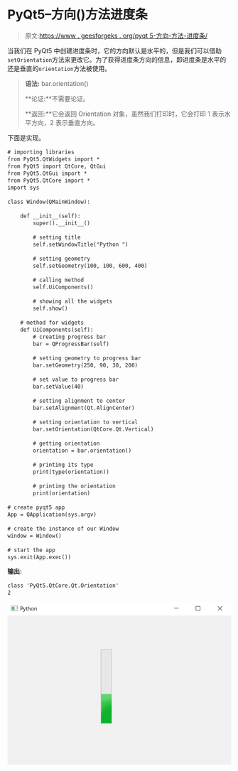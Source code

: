 # PyQt5–方向()方法进度条

> 原文:[https://www . geesforgeks . org/pyqt 5-方向-方法-进度条/](https://www.geeksforgeeks.org/pyqt5-orientation-method-progress-bar/)

当我们在 PyQt5 中创建进度条时，它的方向默认是水平的，但是我们可以借助`setOrientation`方法来更改它。为了获得进度条方向的信息，即进度条是水平的还是垂直的`orientation`方法被使用。

> **语法:** bar.orientation()
> 
> **论证:**不需要论证。
> 
> **返回:**它会返回 Orientation 对象，虽然我们打印时，它会打印 1 表示水平方向，2 表示垂直方向。

下面是实现。

```
# importing libraries
from PyQt5.QtWidgets import * 
from PyQt5 import QtCore, QtGui
from PyQt5.QtGui import * 
from PyQt5.QtCore import * 
import sys

class Window(QMainWindow):

    def __init__(self):
        super().__init__()

        # setting title
        self.setWindowTitle("Python ")

        # setting geometry
        self.setGeometry(100, 100, 600, 400)

        # calling method
        self.UiComponents()

        # showing all the widgets
        self.show()

    # method for widgets
    def UiComponents(self):
        # creating progress bar
        bar = QProgressBar(self)

        # setting geometry to progress bar
        bar.setGeometry(250, 90, 30, 200)

        # set value to progress bar
        bar.setValue(40)

        # setting alignment to center
        bar.setAlignment(Qt.AlignCenter)

        # setting orientation to vertical
        bar.setOrientation(QtCore.Qt.Vertical)

        # getting orientation
        orientation = bar.orientation()

        # printing its type
        print(type(orientation))

        # printing the orientation
        print(orientation)

# create pyqt5 app
App = QApplication(sys.argv)

# create the instance of our Window
window = Window()

# start the app
sys.exit(App.exec())
```

**输出:**

```
class 'PyQt5.QtCore.Qt.Orientation'
2

```

![](img/4f754d678eae70625e26266aaa036823.png)